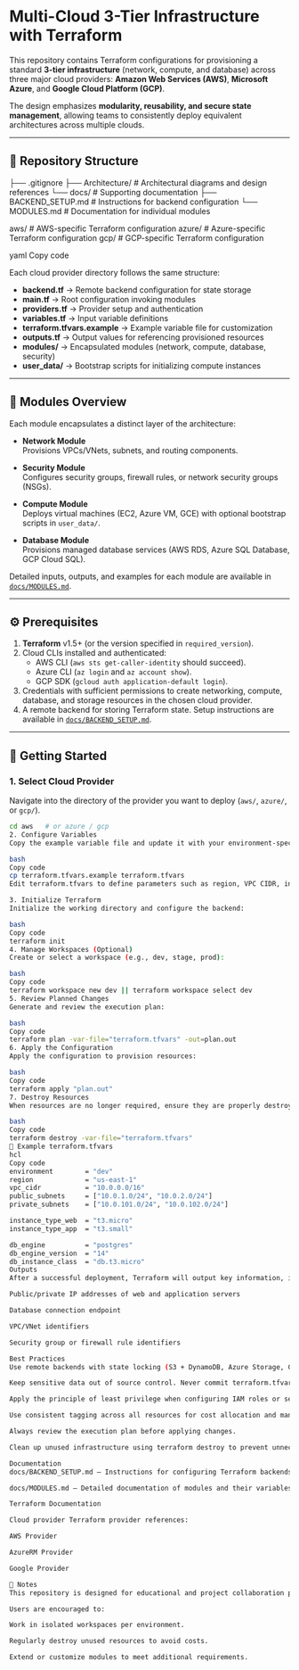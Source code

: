 # Multi-Cloud 3-Tier Infrastructure with Terraform

This repository contains Terraform configurations for provisioning a standard **3-tier infrastructure** (network, compute, and database) across three major cloud providers: **Amazon Web Services (AWS)**, **Microsoft Azure**, and **Google Cloud Platform (GCP)**.  

The design emphasizes **modularity, reusability, and secure state management**, allowing teams to consistently deploy equivalent architectures across multiple clouds.

---

## 📂 Repository Structure

├── .gitignore
├── Architecture/ # Architectural diagrams and design references
└── docs/ # Supporting documentation
├── BACKEND_SETUP.md # Instructions for backend configuration
└── MODULES.md # Documentation for individual modules

aws/ # AWS-specific Terraform configuration
azure/ # Azure-specific Terraform configuration
gcp/ # GCP-specific Terraform configuration

yaml
Copy code

Each cloud provider directory follows the same structure:

- **backend.tf** → Remote backend configuration for state storage  
- **main.tf** → Root configuration invoking modules  
- **providers.tf** → Provider setup and authentication  
- **variables.tf** → Input variable definitions  
- **terraform.tfvars.example** → Example variable file for customization  
- **outputs.tf** → Output values for referencing provisioned resources  
- **modules/** → Encapsulated modules (network, compute, database, security)  
- **user_data/** → Bootstrap scripts for initializing compute instances  

---

## 🧩 Modules Overview

Each module encapsulates a distinct layer of the architecture:

- **Network Module**  
  Provisions VPCs/VNets, subnets, and routing components.  

- **Security Module**  
  Configures security groups, firewall rules, or network security groups (NSGs).  

- **Compute Module**  
  Deploys virtual machines (EC2, Azure VM, GCE) with optional bootstrap scripts in `user_data/`.  

- **Database Module**  
  Provisions managed database services (AWS RDS, Azure SQL Database, GCP Cloud SQL).  

Detailed inputs, outputs, and examples for each module are available in [`docs/MODULES.md`](docs/MODULES.md).

---

## ⚙️ Prerequisites

1. **Terraform** v1.5+ (or the version specified in `required_version`).
2. Cloud CLIs installed and authenticated:
   - AWS CLI (`aws sts get-caller-identity` should succeed).
   - Azure CLI (`az login` and `az account show`).
   - GCP SDK (`gcloud auth application-default login`).
3. Credentials with sufficient permissions to create networking, compute, database, and storage resources in the chosen cloud provider.
4. A remote backend for storing Terraform state. Setup instructions are available in [`docs/BACKEND_SETUP.md`](docs/BACKEND_SETUP.md).

---

## 🚀 Getting Started

### 1. Select Cloud Provider
Navigate into the directory of the provider you want to deploy (`aws/`, `azure/`, or `gcp/`).

```bash
cd aws   # or azure / gcp
2. Configure Variables
Copy the example variable file and update it with your environment-specific values:

bash
Copy code
cp terraform.tfvars.example terraform.tfvars
Edit terraform.tfvars to define parameters such as region, VPC CIDR, instance sizes, and database settings.

3. Initialize Terraform
Initialize the working directory and configure the backend:

bash
Copy code
terraform init
4. Manage Workspaces (Optional)
Create or select a workspace (e.g., dev, stage, prod):

bash
Copy code
terraform workspace new dev || terraform workspace select dev
5. Review Planned Changes
Generate and review the execution plan:

bash
Copy code
terraform plan -var-file="terraform.tfvars" -out=plan.out
6. Apply the Configuration
Apply the configuration to provision resources:

bash
Copy code
terraform apply "plan.out"
7. Destroy Resources
When resources are no longer required, ensure they are properly destroyed:

bash
Copy code
terraform destroy -var-file="terraform.tfvars"
📑 Example terraform.tfvars
hcl
Copy code
environment        = "dev"
region             = "us-east-1"
vpc_cidr           = "10.0.0.0/16"
public_subnets     = ["10.0.1.0/24", "10.0.2.0/24"]
private_subnets    = ["10.0.101.0/24", "10.0.102.0/24"]

instance_type_web  = "t3.micro"
instance_type_app  = "t3.small"

db_engine          = "postgres"
db_engine_version  = "14"
db_instance_class  = "db.t3.micro"
Outputs
After a successful deployment, Terraform will output key information, including:

Public/private IP addresses of web and application servers

Database connection endpoint

VPC/VNet identifiers

Security group or firewall rule identifiers

Best Practices
Use remote backends with state locking (S3 + DynamoDB, Azure Storage, GCS).

Keep sensitive data out of source control. Never commit terraform.tfvars containing secrets.

Apply the principle of least privilege when configuring IAM roles or service principals.

Use consistent tagging across all resources for cost allocation and management.

Always review the execution plan before applying changes.

Clean up unused infrastructure using terraform destroy to prevent unnecessary costs.

Documentation
docs/BACKEND_SETUP.md — Instructions for configuring Terraform backends.

docs/MODULES.md — Detailed documentation of modules and their variables.

Terraform Documentation

Cloud provider Terraform provider references:

AWS Provider

AzureRM Provider

Google Provider

📝 Notes
This repository is designed for educational and project collaboration purposes. It demonstrates the use of Terraform modules, remote state management, and cross-cloud deployment patterns.

Users are encouraged to:

Work in isolated workspaces per environment.

Regularly destroy unused resources to avoid costs.

Extend or customize modules to meet additional requirements.
